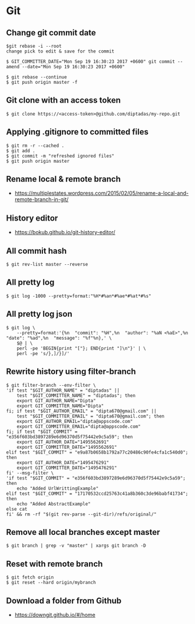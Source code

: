 # Git

## Change git commit date

```console
$git rebase -i --root
change pick to edit & save for the commit

$ GIT_COMMITTER_DATE="Mon Sep 19 16:30:23 2017 +0600" git commit --amend --date="Mon Sep 19 16:30:23 2017 +0600"

$ git rebase --continue
$ git push origin master -f
```

## Git clone with an access token

```console
$ git clone https://<access-token>@github.com/diptadas/my-repo.git
```

## Applying .gitignore to committed files

```
$ git rm -r --cached .
$ git add .
$ git commit -m "refreshed ignored files"
$ git push origin master
```

## Rename local & remote branch

- https://multiplestates.wordpress.com/2015/02/05/rename-a-local-and-remote-branch-in-git/

## History editor

- https://bokub.github.io/git-history-editor/

## All commit hash

```
$ git rev-list master --reverse
```

## All pretty log

```
$ git log -1000 --pretty=format:"%H*#%an*#%ae*#%at*#%s"
```

## All pretty log json

```
$ git log \
    --pretty=format:'{%n  "commit": "%H",%n  "author": "%aN <%aE>",%n  "date": "%ad",%n  "message": "%f"%n},' \
    $@ | \
    perl -pe 'BEGIN{print "["}; END{print "]\n"}' | \
    perl -pe 's/},]/}]/'
```

## Rewrite history using filter-branch

```
$ git filter-branch --env-filter \
'if test "$GIT_AUTHOR_NAME" = "diptadas" ||
    test "$GIT_COMMITTER_NAME" = "diptadas"; then
    export GIT_AUTHOR_NAME="Dipta"
    export GIT_COMMITTER_NAME="Dipta"
fi; if test "$GIT_AUTHOR_EMAIL" = "dipta670@gmail.com" ||
    test "$GIT_COMMITTER_EMAIL" = "dipta670@gmail.com"; then
    export GIT_AUTHOR_EMAIL="dipta@appscode.com"
    export GIT_COMMITTER_EMAIL="dipta@appscode.com"
fi; if test "$GIT_COMMIT" = "e356f603bd3897289e6d96370d5f75442e9c5a59"; then
    export GIT_AUTHOR_DATE="1495562691"
    export GIT_COMMITTER_DATE="1495562691"
elif test "$GIT_COMMIT" = "e9a87b0658b1792a77c20486c90fe4cfa1c540d0"; then
    export GIT_AUTHOR_DATE="1495476291"
    export GIT_COMMITTER_DATE="1495476291"
fi' --msg-filter \
'if test "$GIT_COMMIT" = "e356f603bd3897289e6d96370d5f75442e9c5a59"; then
    echo "Added UrlWrittingExample"
elif test "$GIT_COMMIT" = "17170532ccd25763c41a8b360c3de96babf41734"; then
    echo "Added AbstractExample"
else cat
fi' && rm -rf "$(git rev-parse --git-dir)/refs/original/"
```

## Remove all local branches except master

```
$ git branch | grep -v "master" | xargs git branch -D 
```

## Reset with remote branch

```
$ git fetch origin
$ git reset --hard origin/mybranch
```

## Download a folder from Github

- https://downgit.github.io/#/home
